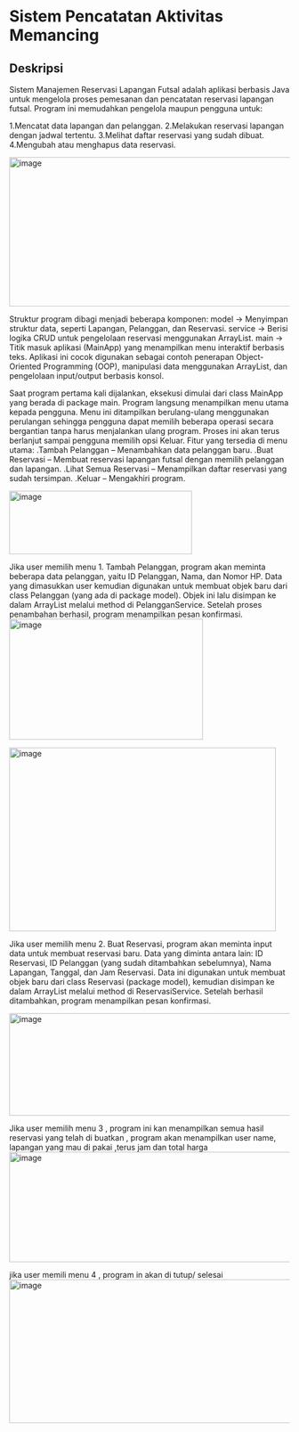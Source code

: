 # Sistem Pencatatan Aktivitas Memancing
## Deskripsi
Sistem Manajemen Reservasi Lapangan Futsal adalah aplikasi berbasis Java untuk mengelola proses pemesanan dan pencatatan reservasi lapangan futsal. Program ini memudahkan pengelola maupun pengguna untuk:

1.Mencatat data lapangan dan pelanggan.
2.Melakukan reservasi lapangan dengan jadwal tertentu.
3.Melihat daftar reservasi yang sudah dibuat.
4.Mengubah atau menghapus data reservasi.

<img width="641" height="268" alt="image" src="https://github.com/user-attachments/assets/9cd1a449-f7f1-4bf2-8bec-9a48abc5e20a" />

Struktur program dibagi menjadi beberapa komponen:
model → Menyimpan struktur data, seperti Lapangan, Pelanggan, dan Reservasi.
service → Berisi logika CRUD untuk pengelolaan reservasi menggunakan ArrayList.
main → Titik masuk aplikasi (MainApp) yang menampilkan menu interaktif berbasis teks.
Aplikasi ini cocok digunakan sebagai contoh penerapan Object-Oriented Programming (OOP), manipulasi data menggunakan ArrayList, dan pengelolaan input/output berbasis konsol.

Saat program pertama kali dijalankan, eksekusi dimulai dari class MainApp yang berada di package main. Program langsung menampilkan menu utama kepada pengguna.
Menu ini ditampilkan berulang-ulang menggunakan perulangan sehingga pengguna dapat memilih beberapa operasi secara bergantian tanpa harus menjalankan ulang program. Proses ini akan terus berlanjut sampai pengguna memilih opsi Keluar.
Fitur yang tersedia di menu utama:
.Tambah Pelanggan – Menambahkan data pelanggan baru.
.Buat Reservasi – Membuat reservasi lapangan futsal dengan memilih pelanggan dan lapangan.
.Lihat Semua Reservasi – Menampilkan daftar reservasi yang sudah tersimpan.
.Keluar – Mengakhiri program.

<img width="328" height="114" alt="image" src="https://github.com/user-attachments/assets/4124ecc3-c512-4ca4-8a2d-7f9fb410c3fb" />

Jika user memilih menu 1. Tambah Pelanggan, program akan meminta beberapa data pelanggan, yaitu ID Pelanggan, Nama, dan Nomor HP. Data yang dimasukkan user kemudian digunakan untuk membuat objek baru dari class Pelanggan (yang ada di package model). Objek ini lalu disimpan ke dalam ArrayList melalui method di PelangganService. Setelah proses penambahan berhasil, program menampilkan pesan konfirmasi.
<img width="348" height="217" alt="image" src="https://github.com/user-attachments/assets/0c158a19-f27b-4fbe-8bcc-2cf8bd0086a3" />

<img width="479" height="330" alt="image" src="https://github.com/user-attachments/assets/7f2c606a-ca12-4ffd-bb25-a58b13155fbe" />

Jika user memilih menu 2. Buat Reservasi, program akan meminta input data untuk membuat reservasi baru. Data yang diminta antara lain: ID Reservasi, ID Pelanggan (yang sudah ditambahkan sebelumnya), Nama Lapangan, Tanggal, dan Jam Reservasi. Data ini digunakan untuk membuat objek baru dari class Reservasi (package model), kemudian disimpan ke dalam ArrayList melalui method di ReservasiService. Setelah berhasil ditambahkan, program menampilkan pesan konfirmasi.

<img width="740" height="184" alt="image" src="https://github.com/user-attachments/assets/3ffe0c77-0b5c-4a2f-8ae2-0673a7f10130" />

Jika user memilih menu 3 , program ini kan menampilkan semua hasil reservasi yang telah di buatkan , program akan menampilkan user name, lapangan yang mau di pakai ,terus jam dan total harga
<img width="776" height="198" alt="image" src="https://github.com/user-attachments/assets/f4ce3194-a1df-4ecf-bad8-c08ddd38609a" />

jika user memili menu 4 , program in akan di tutup/ selesai
<img width="666" height="258" alt="image" src="https://github.com/user-attachments/assets/2d6fe596-b03c-43ec-9b66-4f4aa1da4a30" />







